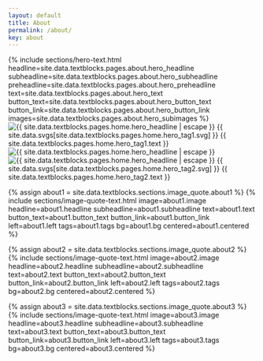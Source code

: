 ```yaml
---
layout: default
title: About
permalink: /about/
key: about
---
```


<div class="px-4 min-h-screen pt-32">
  <div class="flex flex-col md:flex-row items-center gap-8 max-w-7xl mx-auto h-full">
        <!-- Text Content -->
        {% include sections/hero-text.html 
          headline=site.data.textblocks.pages.about.hero_headline
          subheadline=site.data.textblocks.pages.about.hero_subheadline
          preheadline=site.data.textblocks.pages.about.hero_preheadline
          text=site.data.textblocks.pages.about.hero_text
          button_text=site.data.textblocks.pages.about.hero_button_text
          button_link=site.data.textblocks.pages.about.hero_button_link
          images=site.data.textblocks.pages.about.hero_subimages
          %}
        <!-- Image -->
        <div class="w-full md:w-1/2 flex justify-center relative items-center">
          <div class="relative">
            <img src="{{ site.data.textblocks.pages.home.hero_image1 | relative_url }}" alt="{{ site.data.textblocks.pages.home.hero_headline | escape }}"
                class="max-h-128 object-contain w-full opacity-0 animate-fadein-400">
            <span
                    class="flex items-center px-4 py-2 rounded-full text-sm md:text-xl w-fit border-12 border-white {{ site.data.textblocks.pages.home.hero_tag1.color }} absolute -bottom-8 -right-1 opacity-0 animate-fadedown-800">
                        <span class="w-5 h-5 mr-2 inline-block align-middle {{ site.data.textblocks.pages.home.hero_tag1.svg_color }}">
                            {{ site.data.svgs[site.data.textblocks.pages.home.hero_tag1.svg] }}
                        </span>
                    <span>{{ site.data.textblocks.pages.home.hero_tag1.text }}</span>
                </span>
          </div>
          <div class="relative">
            <img src="{{ site.data.textblocks.pages.home.hero_image2 | relative_url }}" alt="{{ site.data.textblocks.pages.home.hero_headline | escape }}"
              class="max-h-128 object-contain w-full  opacity-0 animate-fadein-500">
            <img src="{{ site.data.textblocks.pages.home.hero_image3 | relative_url }}" alt="{{ site.data.textblocks.pages.home.hero_headline | escape }}"
              class="max-h-128 object-contain w-full opacity-0 animate-fadein-600 pl-5">
              <span
                    class="flex items-center px-4 py-2 rounded-full text-sm md:text-xl w-fit border-12 border-white {{ site.data.textblocks.pages.home.hero_tag2.color }} absolute -bottom-8 left-4 opacity-0 animate-fadein-800">
                        <span class="w-5 h-5 mr-2 inline-block align-middle {{ site.data.textblocks.pages.home.hero_tag2.svg_color }}">
                            {{ site.data.svgs[site.data.textblocks.pages.home.hero_tag2.svg] }}
                        </span>
                    <span>{{ site.data.textblocks.pages.home.hero_tag2.text }}</span>
                </span>
          </div>
        </div>
    </div>
  </div>

  {% assign about1 = site.data.textblocks.sections.image_quote.about1 %}
  {% include sections/image-quote-text.html
    image=about1.image
    headline=about1.headline
    subheadline=about1.subheadline
    text=about1.text
    button_text=about1.button_text
    button_link=about1.button_link
    left=about1.left
    tags=about1.tags
    bg=about1.bg
    centered=about1.centered
  %}

  {% assign about2 = site.data.textblocks.sections.image_quote.about2 %}
  {% include sections/image-quote-text.html
    image=about2.image
    headline=about2.headline
    subheadline=about2.subheadline
    text=about2.text
    button_text=about2.button_text
    button_link=about2.button_link
    left=about2.left
    tags=about2.tags
    bg=about2.bg
    centered=about2.centered
  %}

  {% assign about3 = site.data.textblocks.sections.image_quote.about3 %}
  {% include sections/image-quote-text.html
    image=about3.image
    headline=about3.headline
    subheadline=about3.subheadline
    text=about3.text
    button_text=about3.button_text
    button_link=about3.button_link
    left=about3.left
    tags=about3.tags
    bg=about3.bg
    centered=about3.centered
  %}